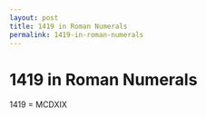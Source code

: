 ```yaml
---
layout: post
title: 1419 in Roman Numerals
permalink: 1419-in-roman-numerals
---
```


# 1419 in Roman Numerals

1419 = MCDXIX
